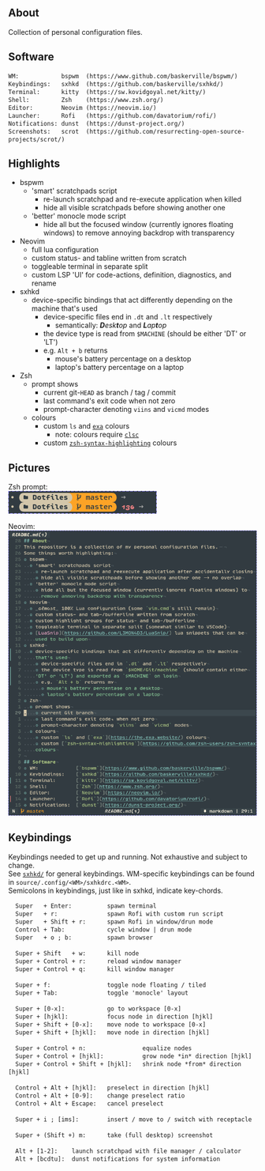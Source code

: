 ## About
Collection of personal configuration files.  

## Software
```
WM:            bspwm  (https://www.github.com/baskerville/bspwm/)
Keybindings:   sxhkd  (https://github.com/baskerville/sxhkd/)
Terminal:      kitty  (https://sw.kovidgoyal.net/kitty/)
Shell:         Zsh    (https://www.zsh.org/)
Editor:        Neovim (https://neovim.io/)
Launcher:      Rofi   (https://github.com/davatorium/rofi/)
Notifications: dunst  (https://dunst-project.org/)
Screenshots:   scrot  (https://github.com/resurrecting-open-source-projects/scrot/)
```

## Highlights
* bspwm
  * 'smart' scratchpads script
    * re-launch scratchpad and re-execute application when killed
    * hide all visible scratchpads before showing another one
  * 'better' monocle mode script
    * hide all but the focused window (currently ignores floating windows) to
      remove annoying backdrop with transparency
* Neovim
  * full lua configuration
  * custom status- and tabline written from scratch
  * toggleable terminal in separate split
  * custom LSP 'UI' for code-actions, definition, diagnostics, and rename
* sxhkd
  * device-specific bindings that act differently depending on the machine
    that's used
    * device-specific files end in `.dt` and `.lt` respectively
      * semantically: _**D**esk**t**op_ and _**L**ap**t**op_
    * the device type is read from `$MACHINE` (should be either 'DT' or 'LT')
    * e.g. `Alt + b` returns
      * mouse's battery percentage on a desktop
      * laptop's battery percentage on a laptop
* Zsh
  * prompt shows
    * current git-`HEAD` as branch / tag / commit
    * last command's exit code when not zero
    * prompt-character denoting `viins` and `vicmd` modes
  * colours
    * custom `ls` and [`exa`](https://the.exa.website/) colours
      * note: colours require [`clsc`](https://gitlab.com/fell_/clsc)
    * custom [`zsh-syntax-highlighting`](https://github.com/zsh-users/zsh-syntax-highlighting/)
    colours

## Pictures
Zsh prompt:  
![](Pictures/zsh.png)  

Neovim:  
![](Pictures/nvim.png)

## Keybindings
Keybindings needed to get up and running. Not exhaustive and subject to change.  
See [`sxhkd/`](source/.config/sxhkd/) for general keybindings. WM-specific
keybindings can be found in `source/.config/<WM>/sxhkdrc.<WM>`.  
Semicolons in keybindings, just like in sxhkd, indicate key-chords.

```
  Super   + Enter:          spawn terminal
  Super   + r:              spawn Rofi with custom run script
  Super   + Shift + r:      spawn Rofi in window/drun mode
  Control + Tab:            cycle window | drun mode
  Super   + o ; b:          spawn browser

  Super + Shift   + w:      kill node
  Super + Control + r:      reload window manager
  Super + Control + q:      kill window manager

  Super + f:                toggle node floating / tiled
  Super + Tab:              toggle 'monocle' layout

  Super + [0-x]:            go to workspace [0-x]
  Super + [hjkl]:           focus node in direction [hjkl]
  Super + Shift + [0-x]:    move node to workspace [0-x]
  Super + Shift + [hjkl]:   move node in direction [hjkl]

  Super + Control + n:                equalize nodes
  Super + Control + [hjkl]:           grow node *in* direction [hjkl]
  Super + Control + Shift + [hjkl]:   shrink node *from* direction [hjkl]

  Control + Alt + [hjkl]:   preselect in direction [hjkl]
  Control + Alt + [0-9]:    change preselect ratio
  Control + Alt + Escape:   cancel preselect

  Super + i ; [ims]:        insert / move to / switch with receptacle

  Super + (Shift +) m:      take (full desktop) screenshot

  Alt + [1-2]:    launch scratchpad with file manager / calculator
  Alt + [bcdtu]:  dunst notifications for system information
```
